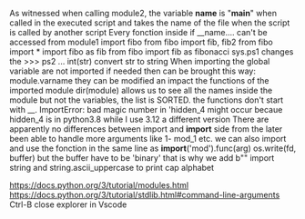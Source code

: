 As witnessed when calling module2, the variable __name__ is "__main__" when called in the executed script and takes the name of the file when the script is called by another script
Every fonction inside if __name.... can't be accessed from module1
import fibo
from fibo import fib, fib2
from fibo import *
import fibo as fib
from fibo import fib as fibonacci
sys.ps1 changes the >>> ps2 ...
int(str) convert str to string
When importing the global variable are not imported if needed then can be brought this way: module.varname they can be modified an impact the functions of the imported module
dir(module) allows us to see all the names inside the module but not the variables, the list is SORTED. the functions don't start with __. ImportError: bad magic number in 'hidden_4 might occur becaue hidden_4 is in python3.8 while I use 3.12 a different version
There are apparently no differences between import and __import__ side from the later been able to handle more arguments like 1- mod_1 etc. we can also import and use the fonction in the same line as __import__('mod').func(arg)
os.write(fd, buffer) but the buffer have to be 'binary' that is why we add b""
import string and string.ascii_uppercase to print cap alphabet


https://docs.python.org/3/tutorial/modules.html
https://docs.python.org/3/tutorial/stdlib.html#command-line-arguments
Ctrl-B close explorer in Vscode
